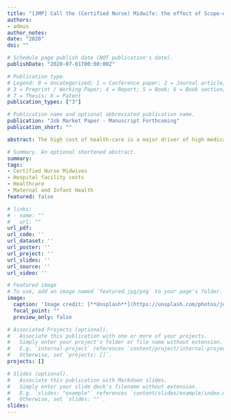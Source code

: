 ```yaml
---
title: "[JMP] Call the (Certified Nurse) Midwife: the effect of Scope-of-Practice laws on hospital costs and patient choice"
authors:
- admin
author_notes:
date: "2020"
doi: ""

# Schedule page publish date (NOT publication's date).
publishDate: "2020-07-01T00:00:00Z"

# Publication type.
# Legend: 0 = Uncategorized; 1 = Conference paper; 2 = Journal article;
# 3 = Preprint / Working Paper; 4 = Report; 5 = Book; 6 = Book section;
# 7 = Thesis; 8 = Patent
publication_types: ["3"]

# Publication name and optional abbreviated publication name.
publication: "Job Market Paper - Manuscript Forthcoming"
publication_short: ""

abstract: The high cost of health-care is a major driver of high medical spending in the United States. Reforming healthcare labor markets is an understudied and increasingly common cost-based intervention. To shed light on the effects of such reforms I use plausibly exogenous variation in the strictness of Scope-of-Practice laws for Certified Nurse Midwives (CNMs). Half of all states have relaxed their SOP laws to allow CNMs to practice and prescribe independently of a physician. I estimate the effect of granting CNMs full independence on hospital facility costs using administrative data from the Centers for Medicare and Medicaid Services (CMS) and inpatient discharge records from the Healthcare Cost and Utilization Project (HCUP). Using a two-way fixed-effects model I find that allowing CNMs to practice independently substantially reduces hospital facility costs per birth and the use of intensive procedures, such as cesarean sections. These cost reductions are concentrated in hospitals that are well-positioned to integrate CNMs into their practice. Using a structural choice model, I decompose the overall effect of the policy into savings generated from increased hospital efficiency and savings due to changing selection of patients into hospitals. I find that the savings are primarily driven by increased hospital efficiency for low-risk patients and higher-risk patients select into higher-cost hospitals after the law change. These effects are attenuated by market concentration and a high density of OBGYNs.

# Summary. An optional shortened abstract.
summary: 
tags:
- Certified Nurse Midwives
- Hospital facility costs
- Healthcare
- Maternal and Infant Health
featured: false

# links:
# - name: ""
#   url: ""
url_pdf:
url_code: ''
url_dataset: ''
url_poster: ''
url_project: ''
url_slides: ''
url_source: ''
url_video: ''

# Featured image
# To use, add an image named `featured.jpg/png` to your page's folder.
image:
  caption: 'Image credit: [**Unsplash**](https://unsplash.com/photos/jdD8gXaTZsc)'
  focal_point: ""
  preview_only: false

# Associated Projects (optional).
#   Associate this publication with one or more of your projects.
#   Simply enter your project's folder or file name without extension.
#   E.g. `internal-project` references `content/project/internal-project/index.md`.
#   Otherwise, set `projects: []`.
projects: []

# Slides (optional).
#   Associate this publication with Markdown slides.
#   Simply enter your slide deck's filename without extension.
#   E.g. `slides: "example"` references `content/slides/example/index.md`.
#   Otherwise, set `slides: ""`.
slides:
---
```


<!-- {{% alert note %}}
Click the *Cite* button above to demo the feature to enable visitors to import publication metadata into their reference management software.
{{% /alert %}}

{{% alert note %}}
Click the *Slides* button above to demo Academic's Markdown slides feature.
{{% /alert %}} -->

<!-- Supplementary notes can be added here, including [code and math](https://sourcethemes.com/academic/docs/writing-markdown-latex/). -->
